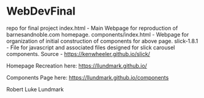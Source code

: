 # WebDevFinal
repo for final project
index.html - Main Webpage for reproduction of barnesandnoble.com homepage.
components/index.html - Webpage for organization of initial construction of components for above page.
slick-1.8.1 - File for javascript and associated files designed for slick carousel components. Source - https://kenwheeler.github.io/slick/

Homepage Recreation here:
https://llundmark.github.io/

Components Page here:
https://llundmark.github.io/components

Robert Luke Lundmark

